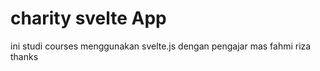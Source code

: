 # charity svelte App
 ini studi courses menggunakan svelte.js dengan pengajar mas fahmi riza thanks 